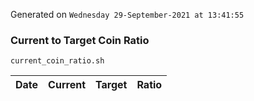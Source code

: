 Generated on `Wednesday 29-September-2021 at 13:41:55`

### Current to Target Coin Ratio
`current_coin_ratio.sh`

Date|Current|Target|Ratio
---|---|---|---

